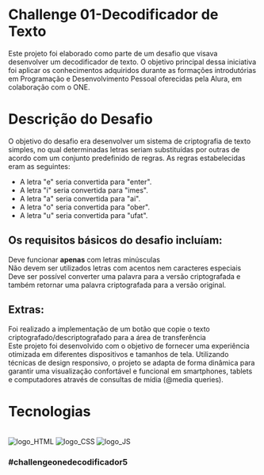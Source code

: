 <h1>Challenge 01-Decodificador de Texto</h1> 
<p>
  Este projeto foi elaborado como parte de um desafio que visava desenvolver um decodificador de texto. O objetivo principal dessa iniciativa foi aplicar os conhecimentos adquiridos durante as formações introdutórias em Programação e Desenvolvimento Pessoal oferecidas pela Alura, em colaboração com o ONE.
</p>


<h1> Descrição do Desafio </h1>
<p>
  O objetivo do desafio era desenvolver um sistema de criptografia de texto simples, no qual determinadas letras seriam substituídas por outras de acordo com um conjunto predefinido de regras. As regras estabelecidas eram as seguintes:
</p>

<ul>
  <li>A letra "e" seria convertida para "enter". </li>
  <li>A letra "i" seria convertida para "imes". </li>
  <li>A letra "a" seria convertida para "ai". </li>
  <li>A letra "o" seria convertida para "ober". </li>
  <li>A letra "u" seria convertida para "ufat". </li>
  
</ul>

## Os requisitos básicos do desafio incluíam:
<p>
Deve funcionar <b>apenas</b>  com letras minúsculas
<br>
Não devem ser utilizados letras com acentos nem caracteres especiais
<br>
Deve ser possível converter uma palavra para a versão criptografada e também retornar uma palavra criptografada para a versão original.
</p>


## Extras:
<p>
  Foi realizado a implementação de um botão que copie o texto criptografado/descriptografado para a área de transferência
  <br>
  Este projeto foi desenvolvido com o objetivo de fornecer uma experiência otimizada em diferentes dispositivos e tamanhos de tela. Utilizando técnicas de design responsivo, o projeto se adapta de forma dinâmica       para garantir uma visualização confortável e funcional em smartphones, tablets e computadores através de consultas de mídia (@media queries). 
</p>

<h1> Tecnologias </h1>
<div style="display: inline_block" ><br>
  <img alt="logo_HTML" src="https://img.shields.io/badge/html5-%23E34F26.svg?style=for-the-badge&logo=html5&logoColor=white">
  <img alt="logo_CSS" src="https://img.shields.io/badge/css3-%231572B6.svg?style=for-the-badge&logo=css3&logoColor=white">
  <img alt="logo_JS" src="https://img.shields.io/badge/javascript-%23323330.svg?style=for-the-badge&logo=javascript&logoColor=%23F7DF1E">
</div>


 ### #challengeonedecodificador5
